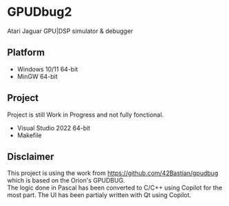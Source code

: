 # GPUDbug2
Atari Jaguar GPU|DSP simulator & debugger

## Platform
* Windows 10/11 64-bit
* MinGW 64-bit

## Project
Project is still Work in Progress and not fully fonctional.
* Visual Studio 2022 64-bit
* Makefile

## Disclaimer
This project is using the work from https://github.com/42Bastian/gpudbug which is based on the Orion's GPUDBUG.<br>
The logic done in Pascal has been converted to C/C++ using Copilot for the most part. The UI has been partialy written with Qt using Copilot.

